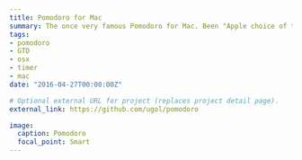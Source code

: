 ```yaml
---
title: Pomodoro for Mac
summary: The once very famous Pomodoro for Mac. Been "Apple choice of the week" in GTD several times.
tags:
- pomodoro
- GTD
- osx
- timer
- mac
date: "2016-04-27T00:00:00Z"

# Optional external URL for project (replaces project detail page).
external_link: https://github.com/ugol/pomodoro

image:
  caption: Pomodoro
  focal_point: Smart
---
```

